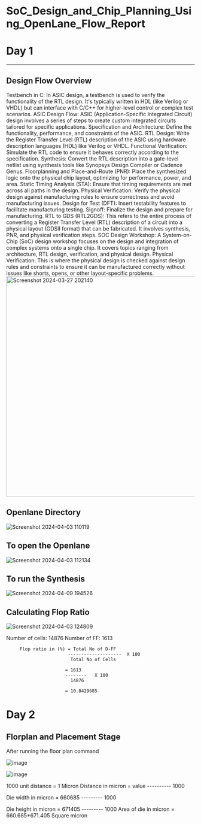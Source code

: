 # SoC_Design_and_Chip_Planning_Using_OpenLane_Flow_Report
# Day 1
-----
## Design Flow Overview

Testbench in C: In ASIC design, a testbench is used to verify the functionality of the RTL design. It's typically written in HDL (like Verilog or VHDL) but can interface with C/C++ for higher-level control or complex test scenarios.
ASIC Design Flow: ASIC (Application-Specific Integrated Circuit) design involves a series of steps to create custom integrated circuits tailored for specific applications.
Specification and Architecture: Define the functionality, performance, and constraints of the ASIC.
RTL Design: Write the Register Transfer Level (RTL) description of the ASIC using hardware description languages (HDL) like Verilog or VHDL.
Functional Verification: Simulate the RTL code to ensure it behaves correctly according to the specification.
Synthesis: Convert the RTL description into a gate-level netlist using synthesis tools like Synopsys Design Compiler or Cadence Genus.
Floorplanning and Place-and-Route (PNR): Place the synthesized logic onto the physical chip layout, optimizing for performance, power, and area.
Static Timing Analysis (STA): Ensure that timing requirements are met across all paths in the design.
Physical Verification: Verify the physical design against manufacturing rules to ensure correctness and avoid manufacturing issues.
Design for Test (DFT): Insert testability features to facilitate manufacturing testing.
Signoff: Finalize the design and prepare for manufacturing.
RTL to GDS (RTL2GDS): This refers to the entire process of converting a Register Transfer Level (RTL) description of a circuit into a physical layout (GDSII format) that can be fabricated. It involves synthesis, PNR, and physical verification steps.
SOC Design Workshop: A System-on-Chip (SoC) design workshop focuses on the design and integration of complex systems onto a single chip. It covers topics ranging from architecture, RTL design, verification, and physical design.
Physical Verification: This is where the physical design is checked against design rules and constraints to ensure it can be manufactured correctly without issues like shorts, opens, or other layout-specific problems.
<img width="589" alt="Screenshot 2024-03-27 202140" src="https://github.com/SathvikAthreya/SoC_Design_and_Chip_Planning_Using_OpenLane/assets/165768197/682f6375-b8bb-4a4d-8e67-1b080c30599d">

## Openlane Directory

![Screenshot 2024-04-03 110119](https://github.com/SathvikAthreya/SoC_Design_and_Chip_Planning_Using_OpenLane/assets/165768197/fbf41c74-0b66-414e-8828-c5dd047599a0)

## To open the Openlane

![Screenshot 2024-04-03 112134](https://github.com/SathvikAthreya/SoC_Design_and_Chip_Planning_Using_OpenLane/assets/165768197/69046fea-1e58-4722-a2a1-c3854a15d1cf)

## To run the Synthesis

![Screenshot 2024-04-09 194526](https://github.com/SathvikAthreya/SoC_Design_and_Chip_Planning_Using_OpenLane/assets/165768197/4f0269ce-fdd9-4aa7-a372-bd9277eaafc8)

## Calculating Flop Ratio

![Screenshot 2024-04-03 124809](https://github.com/SathvikAthreya/SoC_Design_and_Chip_Planning_Using_OpenLane/assets/165768197/5cddb022-96be-4d51-9a2e-c3d43263093d)

Number of cells: 14876
Number of FF: 1613

         Flop ratio in (%) = Total No of D-FF
                           --------------------  X 100
                            Total No of Cells
                            
                          = 1613
                          --------   X 100
                            14876 

                          = 10.8429685
                          
# Day 2
## Florplan and Placement Stage

After running the floor plan command 

![image](https://github.com/SathvikAthreya/SoC_Design_and_Chip_Planning_Using_OpenLane/assets/165768197/709f5c96-3fe4-47af-8b46-ce236addf4c3)

![image](https://github.com/SathvikAthreya/SoC_Design_and_Chip_Planning_Using_OpenLane/assets/165768197/4aa3ef4f-7f0b-4177-8ed9-285b0fbc207b)

1000 unit distance = 1 Micron
Distance in micron =                  value
                                     ----------
                                      1000

 Die width in micron =                    660685 
                                         ---------
                                          1000
                            
 Die height in micron =                     671405 
                                           ---------
                                             1000
 Area of die in micron = 660.685*671.405 Square micron



